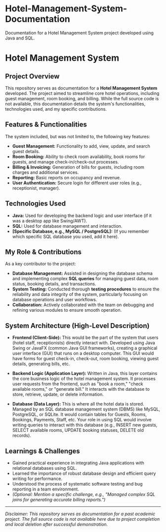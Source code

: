 # Hotel-Management-System-Documentation
Documentation for a Hotel Management System project developed using Java and SQL.
# Hotel Management System

## Project Overview
This repository serves as documentation for a **Hotel Management System** developed. The project aimed to streamline core hotel operations, including guest management, room booking, and billing. While the full source code is not available, this documentation details the system's functionalities, technologies used, and my specific contributions.

## Features & Functionalities
The system included, but was not limited to, the following key features:
* **Guest Management:** Functionality to add, view, update, and search guest details.
* **Room Booking:** Ability to check room availability, book rooms for guests, and manage check-in/check-out processes.
* **Billing & Invoicing:** Generation of bills for guests, including room charges and additional services.
* **Reporting:** Basic reports on occupancy and revenue.
* **User Authentication:** Secure login for different user roles (e.g., receptionist, manager).

## Technologies Used
* **Java:** Used for developing the backend logic and user interface (if it was a desktop app like Swing/AWT).
* **SQL:** Used for database management and interaction.
* **[Specific Database, e.g., MySQL / PostgreSQL]:** (If you remember which specific SQL database you used, add it here).

## My Role & Contributions
As a key contributor to the project:
* **Database Management:** Assisted in designing the database schema and implementing complex **SQL queries** for managing guest data, room status, booking details, and transactions.
* **System Testing:** Conducted thorough **testing procedures** to ensure the reliability and data integrity of the system, particularly focusing on database operations and user workflows.
* **Collaboration:** Actively collaborated with the team on debugging and refining various modules to ensure smooth operation.

## System Architecture (High-Level Description)
* **Frontend (Client-Side):** This would be the part of the system that users (hotel staff, receptionists) directly interact with. Developed using Java Swing or JavaFX (common Java GUI frameworks), creating a graphical user interface (GUI) that runs on a desktop computer. This GUI would have forms for guest check-in, check-out, room booking, viewing guest details, generating bills, etc.

* **Backend Logic (Application Layer):** Written in Java, this layer contains the core business logic of the hotel management system. It processes user requests from the frontend, such as "book a room," "check available rooms," or "generate bill." It interacts with the database to store, retrieve, update, or delete information.
* **Database (Data Layer):** This is where all the hotel data is stored. Managed by an SQL database management system (DBMS) like MySQL, PostgreSQL, or SQLite. It would contain tables for Guests, Rooms, Bookings, Payments, Staff, etc. Your role in using SQL would involve writing queries to interact with this database (e.g., INSERT new guests, SELECT available rooms, UPDATE booking statuses, DELETE old records).

## Learnings & Challenges
* Gained practical experience in integrating Java applications with relational databases using SQL.
* Learned the importance of robust database design and efficient query writing for performance.
* Understood the process of systematic software testing and bug reporting in a team environment.
* *(Optional: Mention a specific challenge, e.g., "Managed complex SQL joins for generating accurate billing reports.")*


---
*Disclaimer: This repository serves as documentation for a past academic project. The full source code is not available here due to project completion and local deletion after successful demonstration.*
